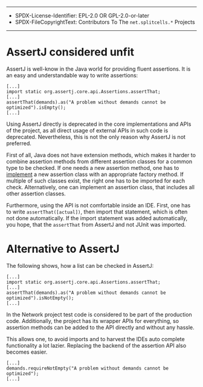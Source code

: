 ----
* SPDX-License-Identifier: EPL-2.0 OR GPL-2.0-or-later
* SPDX-FileCopyrightText: Contributors To The `net.splitcells.*` Projects
----
# AssertJ considered unfit
AssertJ is well-know in the Java world for providing fluent assertions.
It is an easy and understandable way to write assertions:
````
[...]
import static org.assertj.core.api.Assertions.assertThat;
[...]
assertThat(demands).as("A problem without demands cannot be optimized").isEmpty();
[...]
````
Using AssertJ directly is deprecated in the core implementations and APIs of the project,
as all direct usage of external APIs in such code is deprecated.
Nevertheless, this is not the only reason why AssertJ is not preferred.

First of all, Java does not have extension methods,
which makes it harder to combine assertion methods from different assertion classes for a common type to be checked.
If one needs a new assertion method,
one has to [implement](https://www.baeldung.com/assertj-custom-assertion)
a new assertion class with an appropriate factory method.
If multiple of such classes exist, the right one has to be imported for each check.
Alternatively, one can implement an assertion class,
that includes all other assertion classes.

Furthermore, using the API is not comfortable inside an IDE.
First, one has to write `assertThat([actual])`,
then import that statement,
which is often not done automatically.
If the import statement was added automatically,
you hope, that the `assertThat` from AssertJ and not JUnit was imported.

# Alternative to AssertJ

The following shows, how a list can be checked in AssertJ:
````
[...]
import static org.assertj.core.api.Assertions.assertThat;
[...]
assertThat(demands).as("A problem without demands cannot be optimized").isNotEmpty();
[...]
````
In the Network project test code is considered to be part of the production code.
Additionally, the project has its wrapper APIs for everything,
so assertion methods can be added to the API directly and without any hassle.

This allows one, to avoid imports and to harvest the IDEs auto complete functionality a lot lazier.
Replacing the backend of the assertion API also becomes easier.
````
[...]
demands.requireNotEmpty("A problem without demands cannot be optimized");
[...]
````